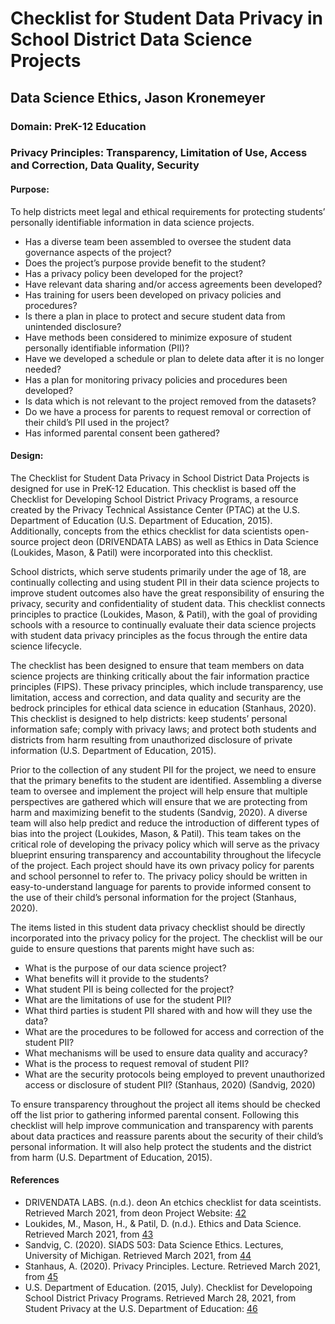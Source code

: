 # Checklist for Student Data Privacy in School District Data Science Projects

## Data Science Ethics, Jason Kronemeyer

### Domain: **PreK-12 Education**

### Privacy Principles: **Transparency, Limitation of Use, Access and Correction, Data Quality, Security**


#### **Purpose:** 
To help districts meet legal and ethical requirements for protecting students’ personally identifiable information in data science projects.

- Has a diverse team been assembled to oversee the student data governance aspects of the project?
- Does the project’s purpose provide benefit to the student?
- Has a privacy policy been developed for the project?
- Have relevant data sharing and/or access agreements been developed?
- Has training for users been developed on privacy policies and procedures?
- Is there a plan in place to protect and secure student data from unintended disclosure?
- Have methods been considered to minimize exposure of student personally identifiable information (PII)?
- Have we developed a schedule or plan to delete data after it is no longer needed?
- Has a plan for monitoring privacy policies and procedures been developed?
- Is data which is not relevant to the project removed from the datasets?
- Do we have a process for parents to request removal or correction of their child’s PII used in the project?
- Has informed parental consent been gathered?

#### **Design:**
The Checklist for Student Data Privacy in School District Data Projects is designed for use in PreK-12 Education. This checklist is based off the Checklist for Developing School District Privacy Programs, a resource created by the Privacy Technical Assistance Center (PTAC) at the U.S. Department of Education (U.S. Department of Education, 2015). Additionally, concepts from the ethics checklist for data scientists open-source project deon (DRIVENDATA LABS) as well as Ethics in Data Science (Loukides, Mason, & Patil) were incorporated into this checklist.

School districts, which serve students primarily under the age of 18, are continually collecting and using student PII in their data science projects to improve student outcomes also have the great responsibility of ensuring the privacy, security and confidentiality of student data. This checklist connects principles to practice (Loukides, Mason, & Patil), with the goal of providing schools with a resource to continually evaluate their data science projects with student data privacy principles as the focus through the entire data science lifecycle.

The checklist has been designed to ensure that team members on data science projects are thinking critically about the fair information practice principles (FIPS). These privacy principles, which include transparency, use limitation, access and correction, and data quality and security are the bedrock principles for ethical data science in education (Stanhaus, 2020). This checklist is designed to help districts: keep students’ personal information safe; comply with privacy laws; and protect both students and districts from harm resulting from unauthorized disclosure of private information (U.S. Department of Education, 2015).

Prior to the collection of any student PII for the project, we need to ensure that the primary benefits to the student are identified. Assembling a diverse team to oversee and implement the project will help ensure that multiple perspectives are gathered which will ensure that we are protecting from harm and maximizing benefit to the students (Sandvig, 2020). A diverse team will also help predict and reduce the introduction of different types of bias into the project (Loukides, Mason, & Patil). This team takes on the critical role of developing the privacy policy which will serve as the privacy blueprint ensuring transparency and accountability throughout the lifecycle of the project. Each project should have its own privacy policy for parents and school personnel to refer to. The privacy policy should be written in easy-to-understand language for parents to provide informed consent to the use of their child’s personal information for the project (Stanhaus, 2020).

The items listed in this student data privacy checklist should be directly incorporated into the privacy policy for the project. The checklist will be our guide to ensure questions that parents might have such as:
- What is the purpose of our data science project?
- What benefits will it provide to the students?
- What student PII is being collected for the project?
- What are the limitations of use for the student PII?
- What third parties is student PII shared with and how will they use the data?
- What are the procedures to be followed for access and correction of the student PII?
- What mechanisms will be used to ensure data quality and accuracy?
- What is the process to request removal of student PII?
- What are the security protocols being employed to prevent unauthorized access or disclosure of student PII? (Stanhaus, 2020) (Sandvig, 2020)

To ensure transparency throughout the project all items should be checked off the list prior to gathering informed parental consent. Following this checklist will help improve communication and transparency with parents about data practices and reassure parents about the security of their child’s personal information. It will also help protect the students and the district from harm (U.S. Department of Education, 2015).

#### References

- DRIVENDATA LABS. (n.d.). deon An etchics checklist for data sceintists. Retrieved March 2021, from deon Project Website: [42](https://deon.drivendata.org/)
- Loukides, M., Mason, H., & Patil, D. (n.d.). Ethics and Data Science. Retrieved March 2021, from [43](https://resources.oreilly.com/examples/0636920203964/)
- Sandvig, C. (2020). SIADS 503: Data Science Ethics. Lectures, University of Michigan. Retrieved March 2021, from [44](https://www.coursera.org/learn/siads503/home/welcome)
- Stanhaus, A. (2020). Privacy Principles. Lecture. Retrieved March 2021, from [45](https://www.coursera.org/learn/siads503/lecture/cFN6X/privacy-principles)
- U.S. Department of Education. (2015, July). Checklist for Developoing School District Privacy Programs. Retrieved March 28, 2021, from Student Privacy at the U.S. Department of Education: [46](https://studentprivacy.ed.gov/sites/default/files/resource_document/file/Checklist_District_Privacy_Program_0.pdf)
